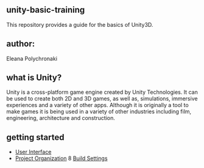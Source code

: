 ## unity-basic-training
This repository provides a guide for the basics of Unity3D.

## author:
Eleana Polychronaki

## what is Unity?
Unity is a cross-platform game engine created by Unity Technologies. It can be used to create both 2D and 3D games, as well as, simulations, immersive experiences and a variety of other apps. Although it is originally a tool to make games it is being used in a variety of other industries including film, engineering, architecture and construction.

## getting started
* [User Interface](https://docs.unity3d.com/Manual/UsingTheEditor.html)
* [Project Organization](https://docs.unity3d.com/Manual/ProjectView.html)
8 [Build Settings](https://docs.unity3d.com/Manual/BuildSettings.html)
